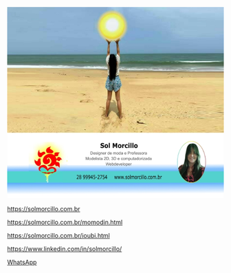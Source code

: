 <img src="cartao_github.jpg">

https://solmorcillo.com.br

https://solmorcillo.com.br/momodin.html

https://solmorcillo.com.br/ioubi.html

https://www.linkedin.com/in/solmorcillo/

<a href="https://wa.me/552899945-2754">WhatsApp</a>

